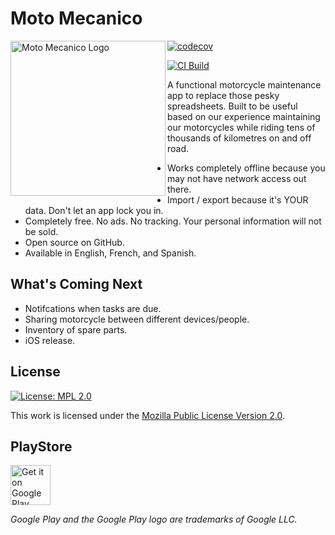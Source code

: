 # Moto Mecanico

<img alt="Moto Mecanico Logo" src="assets/images/moto_mecanico.png" align="left" height="248" width="248">

[![codecov](https://codecov.io/gh/ramblenride/moto-mecanico/branch/master/graph/badge.svg?token=nQzQaCg2Pd)](undefined)

[![CI Build](https://github.com/ramblenride/moto-mecanico/actions/workflows/ci_build.yml/badge.svg)](https://github.com/ramblenride/moto-mecanico/actions?query=workflow%3A%22CI+Build%22)

A functional motorcycle maintenance app to replace those pesky spreadsheets. Built to be useful based on our experience maintaining our motorcycles while riding tens of thousands of kilometres on and off road.

- Works completely offline because you may not have network access out there.
- Import / export because it's YOUR data. Don't let an app lock you in.
- Completely free. No ads. No tracking. Your personal information will not be sold.
- Open source on GitHub.
- Available in English, French, and Spanish.

## What's Coming Next

- Notifcations when tasks are due.
- Sharing motorcycle between different devices/people.
- Inventory of spare parts.
- iOS release.

## License

[![License: MPL 2.0](https://img.shields.io/badge/License-MPL%202.0-brightgreen.svg)](https://opensource.org/licenses/MPL-2.0)

This work is licensed under the [Mozilla Public License Version 2.0](https://www.mozilla.org/en-US/MPL/2.0/).

## PlayStore

<a href='https://play.google.com/store/apps/details?id=com.ramblenride.moto_mecanico&pcampaignid=pcampaignidMKT-Other-global-all-co-prtnr-py-PartBadge-Mar2515-1'><img alt="Get it on Google Play" src="https://play.google.com/intl/en_us/badges/static/images/badges/en_badge_web_generic.png" align="center" height="64"></a>

_Google Play and the Google Play logo are trademarks of Google LLC._
